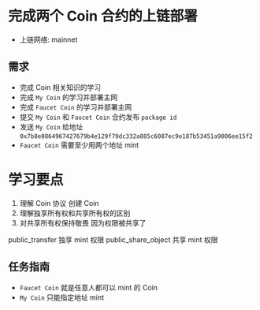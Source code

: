 # 完成两个 Coin 合约的上链部署

- 上链网络: mainnet

## 需求

- 完成 Coin 相关知识的学习
- 完成 `My Coin` 的学习并部署主网
- 完成 `Faucet Coin` 的学习并部署主网
- 提交 `My Coin` 和 `Faucet Coin` 合约发布 `package id`
- 发送 `My Coin` 给地址 `0x7b8e0864967427679b4e129f79dc332a885c6087ec9e187b53451a9006ee15f2`
- `Faucet Coin` 需要至少用两个地址 mint

# 学习要点

1. 理解 Coin 协议 创建 Coin
2. 理解独享所有权和共享所有权的区别
3. 对共享所有权保持敬畏 因为权限被共享了

public_transfer 独享 mint 权限
public_share_object 共享 mint 权限

## 任务指南

- `Faucet Coin` 就是任意人都可以 mint 的 Coin
- `My Coin` 只能指定地址 mint
